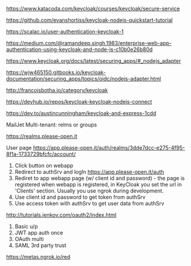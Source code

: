 

https://www.katacoda.com/keycloak/courses/keycloak/secure-service

https://github.com/evanshortiss/keycloak-nodejs-quickstart-tutorial

https://scalac.io/user-authentication-keycloak-1

https://medium.com/@ramandeep.singh.1983/enterprise-web-app-authentication-using-keycloak-and-node-js-c10b0e26b80d

https://www.keycloak.org/docs/latest/securing_apps/#_nodejs_adapter

https://wjw465150.gitbooks.io/keycloak-documentation/securing_apps/topics/oidc/nodejs-adapter.html

http://francoisbotha.io/category/keycloak

https://devhub.io/repos/keycloak-keycloak-nodejs-connect

https://dev.to/austincunningham/keycloak-and-express-1cdd





MailJet
Multi-tenant: relms or groups

https://realms.please-open.it


User page
https://app.please-open.it/auth/realms/3dde7dcc-e275-4f95-8f1a-1733729bfcfc/account/


1. Click button on webapp
2. Redirect to authSrv and logIn https://app.please-open.it/auth
3. Rediret to  app webapp page (w/ client id and password) - the page is registered when webapp is registered, in KeyCloak you
set the url in 'Clients' section. Usually you use ngrok during development.
4. Use client id and password to get token from authSrv
5. Use access token with authSrv to get user data from authSrv


http://tutorials.jenkov.com/oauth2/index.html

1. Basic u/p
2. JWT app auth once
3. OAuth multi 
4. SAML 3rd party trust


 https://metas.ngrok.io/red